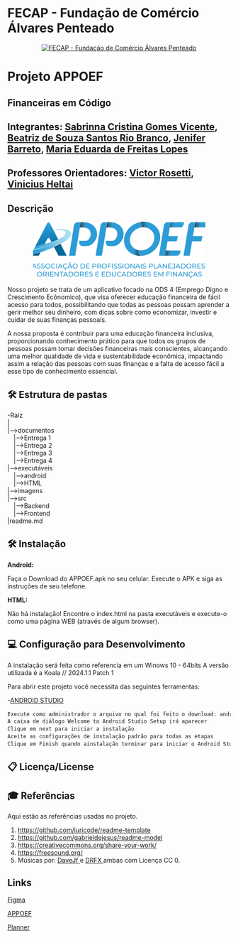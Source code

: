 # FECAP - Fundação de Comércio Álvares Penteado
<p align="center">
<a href= "https://www.fecap.br/"><img src="https://encrypted-tbn0.gstatic.com/images?q=tbn:ANd9GcRhZPrRa89Kma0ZZogxm0pi-tCn_TLKeHGVxywp-LXAFGR3B1DPouAJYHgKZGV0XTEf4AE&usqp=CAU" alt="FECAP - Fundação de Comércio Álvares Penteado" border="0"></a>
</p>

# Projeto APPOEF

## Financeiras em Código

## Integrantes: <a href="https://www.linkedin.com/in/sabrinna-vicente-049225306/">Sabrinna Cristina Gomes Vicente</a>, <a href="https://www.linkedin.com/in/biaib/">Beatriz de Souza Santos Rio Branco</a>, <a href="https://www.linkedin.com/in/jenifer-barreto-5502252b3/">Jenifer Barreto</a>, <a href="https://www.linkedin.com/in/mariaeflopes/">Maria Eduarda de Freitas Lopes</a>
## Professores Orientadores: <a href="https://www.linkedin.com/in/victorbarq/">Victor Rosetti</a>, <a href="https://www.linkedin.com/in/vheltai/">Vinicius Heltai</a>

## Descrição

<p align="center">
<img src="imagens/APPOEFlogo.png" alt="APPOEF" border="0">


Nosso projeto se trata de um aplicativo focado na ODS 4 (Emprego Digno e Crescimento Ecônomico), que visa oferecer educação financeira de fácil acesso para todos, possibilitando que todas as pessoas possam aprender a gerir melhor seu dinheiro, com dicas sobre como economizar, investir e cuidar de suas finanças pessoais. 


<a>
A nossa proposta é contribuir para uma educação financeira inclusiva, proporcionando conhecimento prático para que todos os grupos de pessoas possam tomar decisões financeiras mais conscientes, alcançando uma melhor qualidade de vida e sustentabilidade econômica, impactando assim a relação das pessoas com suas finanças e a falta de acesso fácil a esse tipo de conhecimento essencial.
</a>

## 🛠 Estrutura de pastas

-Raiz<br>
|<br>
|-->documentos<br>
  &emsp;|-->Entrega 1<br>
  &emsp;|-->Entrega 2<br>
  &emsp;|-->Entrega 3<br>
  &emsp;|-->Entrega 4<br>
|-->executáveis<br>
  &emsp;|-->android<br>
  &emsp;|-->HTML<br>
|-->imagens<br>
|-->src<br>
  &emsp;|-->Backend<br>
  &emsp;|-->Frontend<br>
|readme.md<br>

## 🛠 Instalação

<b>Android:</b>

Faça o Download do APPOEF.apk no seu celular.
Execute o APK e siga as instruções de seu telefone.

<b>HTML:</b>

Não há instalação!
Encontre o index.html na pasta executáveis e execute-o como uma página WEB (através de algum browser).

## 💻 Configuração para Desenvolvimento

A instalação será feita como referencia em um Winows 10 - 64bits
A versão utilizada é a Koala // 2024.1.1 Patch 1

Para abrir este projeto você necessita das seguintes ferramentas:

-<a href="https://developer.android.com/studio?gad_source=1&gclid=CjwKCAjwjsi4BhB5EiwAFAL0YJg7deeKIdqMGp8xDxrgcElCKwCzbKnZFdjvMu-1svySjL2aMJQ0eBoC2QkQAvD_BwE&gclsrc=aw.ds&hl=pt-br">ANDROID STUDIO</a>

```sh
Execute como administrador o arquivo no qual foi feito o download: android-studio-2024.1.1
A caixa de diálogo Welcome to Android Studio Setup irá aparecer
Clique em next para iniciar a instalação
Aceite as configurações de instalação padrão para todas as etapas
Clique em Finish quando ainstalação terminar para iniciar o Android Studio

```

## 📋 Licença/License


## 🎓 Referências

Aqui estão as referências usadas no projeto.

1. <https://github.com/iuricode/readme-template>
2. <https://github.com/gabrieldejesus/readme-model>
3. <https://creativecommons.org/share-your-work/>
4. <https://freesound.org/>
5. Músicas por: <a href="https://freesound.org/people/DaveJf/sounds/616544/"> DaveJf </a> e <a href="https://freesound.org/people/DRFX/sounds/338986/"> DRFX </a> ambas com Licença CC 0.

## Links 
<a href="https://www.figma.com/design/oqu6D8AnsQO9fFDGpQdWX3/APOEF?node-id=0-1&node-type=canvas&t=Ly7hNgtEdeeizgr8-0">Figma</a>


<a href="https://www.appoef.org/">APPOEF</a>


<a href="https://planner.cloud.microsoft/edu.fecap.br/pt-BR/Home/Planner/#/plantaskboard?groupId=543edac8-2b63-4d48-97c5-42c2cc98ba86&planId=4COb-dENKkWdoWVBNVAY02QAGbfD">Planner</a>



